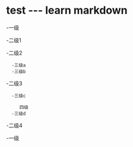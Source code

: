 # test --- learn markdown
-一级
   
   -二级1
      
   -二级2
      
      -三级a
      -三级b
      
   -二级3
      
      -三级c
         
         四级
      -三级d
      
   -二级4
      
-一级
